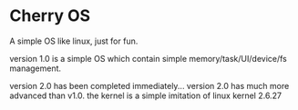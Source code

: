 Cherry OS
===========

A simple OS like linux, just for fun.


version 1.0 is a simple OS which contain simple memory/task/UI/device/fs management.

version 2.0 has been completed immediately...
version 2.0 has much more advanced than v1.0. the kernel is a simple imitation of linux kernel 2.6.27
